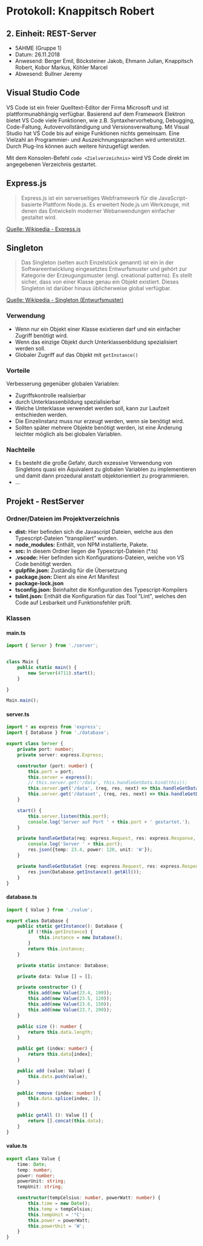 # Protokoll: Knappitsch Robert
## 2. Einheit: REST-Server

* 5AHME (Gruppe 1)
* Datum: 26.11.2018
* Anwesend: Berger Emil, Böcksteiner Jakob, Ehmann Julian, Knappitsch Robert, Kobor Markus, Köhler Marcel
* Abwesend: Bullner Jeremy

## Visual Studio Code
VS Code ist ein freier Quelltext-Editor der Firma Microsoft und ist plattformunabhängig verfügbar. 
Basierend auf dem Framework Elektron bietet VS Code viele Funktionen, wie z.B. Syntaxhervorhebung, Debugging, 
Code-Faltung, Autovervollständigung und Versionsverwaltung.
Mit Visual Studio hat VS Code bis auf einige Funktionen nichts gemeinsam. Eine Vielzahl an Programmier- und 
Auszeichnungssprachen wird unterstützt. Durch Plug-Ins können auch weitere hinzugefügt werden.

Mit dem Konsolen-Befehl `code <Zielverzeichnis>` wird VS Code direkt im angegebenen Verzeichnis gestartet.

## Express.js
> Express.js ist ein serverseitiges Webframework für die JavaScript-basierte Plattform Node.js. 
Es erweitert Node.js um Werkzeuge, mit denen das Entwickeln moderner 
Webanwendungen einfacher gestaltet wird.

[Quelle: Wikipedia - Express.js](https://de.wikipedia.org/wiki/Express.js)

## Singleton
> Das Singleton (selten auch Einzelstück genannt) ist ein in der Softwareentwicklung eingesetztes 
Entwurfsmuster und gehört zur Kategorie der Erzeugungsmuster (engl. creational patterns). 
Es stellt sicher, dass von einer Klasse genau ein Objekt existiert. 
Dieses Singleton ist darüber hinaus üblicherweise global verfügbar. 

[Quelle: Wikipedia - Singleton (Entwurfsmuster)](https://de.wikipedia.org/wiki/Singleton_(Entwurfsmuster))

### Verwendung
* Wenn nur ein Objekt einer Klasse exixtieren darf und ein einfacher Zugriff benötigt wird.
* Wenn das einzige Objekt durch Unterklassenbildung spezialisiert werden soll.
* Globaler Zugriff auf das Objekt mit `getInstance()`

### Vorteile
Verbesserung gegenüber globalen Variablen:
* Zugriffskontrolle realisierbar
* durch Unterklassenbildung spezialisierbar
* Welche Unterklasse verwendet werden soll, kann zur Laufzeit entschieden werden.
* Die Einzelinstanz muss nur erzeugt werden, wenn sie benötigt wird.
* Sollten später mehrere Objekte benötigt werden, ist eine Änderung leichter möglich als bei globalen Variablen.

### Nachteile
* Es besteht die große Gefahr, durch exzessive Verwendung von Singletons quasi ein Äquivalent zu globalen Variablen 
zu implementieren und damit dann prozedural anstatt objektorientiert zu programmieren.
* ...

## Projekt - RestServer

### Ordner/Dateien im Projektverzeichnis
* **dist:** Hier befinden sich die Javascript Dateien, welche aus den Typescript-Dateien "transpiliert" wurden.
* **node_modules:** Enthält, von NPM installierte, Pakete.
* **src:** In diesem Ordner liegen die Typescript-Dateien (*.ts)
* **.vscode:** Hier befinden sich Konfigurations-Dateien, welche von VS Code benötigt werden.
* **gulpfile.json:** Zuständig für die Übersetzung
* **package.json:** Dient als eine Art Manifest
* **package-lock.json**
* **tsconfig.json:** Beinhaltet die Konfiguration des Typescript-Kompilers
* **tslint.json:** Enthält die Konfiguration für das Tool "Lint", welches den Code auf Lesbarkeit und 
Funktionsfehler prüft.

### Klassen

#### main.ts
``` TypeScript
import { Server } from './server';


class Main {
    public static main() {
        new Server(4711).start();
    }

}

Main.main();
```

#### server.ts
``` TypeScript
import * as express from 'express';
import { Database } from './database';

export class Server {
    private port: number;
    private server: express.Express;

    constructor (port: number) {
        this.port = port;
        this.server = express();
        // this.server.get('/data', this.handleGetData.bind(this));
        this.server.get('/data', (req, res, next) => this.handleGetData(req, res, next));
        this.server.get('/dataset', (req, res, next) => this.handleGetDataSet(req, res, next));
    }

    start() {
        this.server.listen(this.port);
        console.log('Server auf Port ' + this.port + ' gestartet.');
    }

    private handleGetData(req: express.Request, res: express.Response, next: express.NextFunction) {
        console.log('Server ' + this.port);
        res.json({temp: 23.4, power: 120, unit: 'W'});
    }

    private handleGetDataSet (req: express.Request, res: express.Response, next: express.NextFunction) {
        res.json(Database.getInstance().getAll());
    }
}
```

#### database.ts
``` Typescript
import { Value } from './value';

export class Database {
    public static getInstance(): Database {
        if (!this.getInstance) {
            this.instance = new Database();
        }
        return this.instance;
    }

    private static instance: Database;

    private data: Value [] = [];

    private constructor () {
        this.add(new Value(23.4, 100));
        this.add(new Value(23.5, 120));
        this.add(new Value(23.6, 150));
        this.add(new Value(23.7, 200));
    }

    public size (): number {
        return this.data.length;
    }

    public get (index: number) {
        return this.data[index];
    }

    public add (value: Value) {
        this.data.push(value);
    }

    public remove (index: number) {
        this.data.splice(index, 1);
    }

    public getAll (): Value [] {
        return [].concat(this.data);
    }
}
```

#### value.ts
``` Typescript
export class Value {
    time: Date;
    temp: number;
    power: number;
    powerUnit: string;
    tempUnit: string;

    constructor(tempCelsius: number, powerWatt: number) {
        this.time = new Date();
        this.temp = tempCelsius;
        this.tempUnit = '°C';
        this.power = powerWatt;
        this.powerUnit = 'W';
    }
}
```

